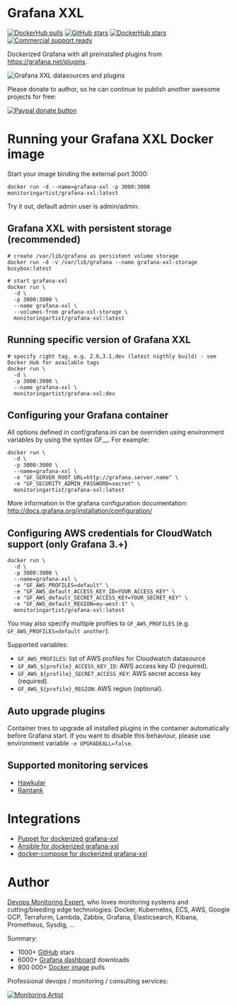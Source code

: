 # Grafana XXL

[![DockerHub pulls](https://img.shields.io/docker/pulls/monitoringartist/grafana-xxl.svg?style=plastic&label=DockerHub%20Pulls)](https://img.shields.io/docker/pulls/monitoringartist/grafana-xxl.svg) [![GitHub stars](https://img.shields.io/github/stars/monitoringartist/grafana-xxl.svg?style=plastic&label=GitHub%20Stars)](https://github.com/monitoringartist/grafana-xxl) [![DockerHub stars](https://img.shields.io/docker/stars/monitoringartist/grafana-xxl.svg?style=plastic&label=DockerHub%20Stars)](https://img.shields.io/docker/pulls/monitoringartist/grafana-xxl.svg) [![Commercial support ready](https://img.shields.io/badge/Commercial%20support-ready-brightgreen.svg)](http://www.monitoringartist.com 'DevOps / Docker / Kubernetes / AWS ECS / Google GCP / Zabbix / Zenoss / Terraform / Monitoring')

Dockerized Grafana with all preinstalled plugins from https://grafana.net/plugins.

![Grafana XXL datasources and plugins](https://raw.githubusercontent.com/monitoringartist/grafana-xxl/master/doc/grafana-xxl-datasources-plugins.png)

Please donate to author, so he can continue to publish another awesome projects
for free:

[![Paypal donate button](http://jangaraj.com/img/github-donate-button02.png)](https://www.paypal.com/cgi-bin/webscr?cmd=_s-xclick&hosted_button_id=8LB6J222WRUZ4)

# Running your Grafana XXL Docker image

Start your image binding the external port 3000:

    docker run -d --name=grafana-xxl -p 3000:3000 monitoringartist/grafana-xxl:latest

Try it out, default admin user is admin/admin.

## Grafana XXL with persistent storage (recommended)

    # create /var/lib/grafana as persistent volume storage
    docker run -d -v /var/lib/grafana --name grafana-xxl-storage busybox:latest

    # start grafana-xxl
    docker run \
      -d \
      -p 3000:3000 \
      --name grafana-xxl \
      --volumes-from grafana-xxl-storage \
      monitoringartist/grafana-xxl:latest

## Running specific version of Grafana XXL

    # specify right tag, e.g. 2.6,3.1,dev (latest nigthly build) - see Docker Hub for available tags
    docker run \
      -d \
      -p 3000:3000 \
      --name grafana-xxl \
      monitoringartist/grafana-xxl:dev
      
## Configuring your Grafana container

All options defined in conf/grafana.ini can be overriden using environment
variables by using the syntax GF_<SectionName>_<KeyName>. For example:

    docker run \
      -d \
      -p 3000:3000 \
      --name=grafana-xxl \
      -e "GF_SERVER_ROOT_URL=http://grafana.server.name" \
      -e "GF_SECURITY_ADMIN_PASSWORD=secret" \
      monitoringartist/grafana-xxl:latest

More information in the grafana configuration documentation: http://docs.grafana.org/installation/configuration/

## Configuring AWS credentials for CloudWatch support (only Grafana 3.+)

    docker run \
      -d \
      -p 3000:3000 \
      --name=grafana-xxl \
      -e "GF_AWS_PROFILES=default" \
      -e "GF_AWS_default_ACCESS_KEY_ID=YOUR_ACCESS_KEY" \
      -e "GF_AWS_default_SECRET_ACCESS_KEY=YOUR_SECRET_KEY" \
      -e "GF_AWS_default_REGION=eu-west-1" \
      monitoringartist/grafana-xxl:latest

You may also specify multiple profiles to `GF_AWS_PROFILES` (e.g.
`GF_AWS_PROFILES=default another`).

Supported variables:

- `GF_AWS_PROFILES`: list of AWS profiles for Cloudwatch datasource
- `GF_AWS_${profile}_ACCESS_KEY_ID`: AWS access key ID (required).
- `GF_AWS_${profile}_SECRET_ACCESS_KEY`: AWS secret access  key (required).
- `GF_AWS_${profile}_REGION`: AWS region (optional).

## Auto upgrade plugins

Container tries to upgrade all installed plugins in the container automatically before Grafana start. If you want to disable this behaviour, please use environment variable `-e UPGRADEALL=false`.
      
## Supported monitoring services
 
- [Hawkular](http://www.hawkular.org/docs/components/metrics/grafana_integration.html)
- [Raintank](http://raintank.io/docs/litmus/raintank-datasource/)

# Integrations

* [Puppet for dockerized grafana-xxl](https://github.com/monitoringartist/grafana-xxl/blob/master/puppet.md)
* [Ansible for dockerized grafana-xxl](https://github.com/monitoringartist/grafana-xxl/blob/master/ansible.md)
* [docker-compose for dockerized grafana-xxl](https://github.com/monitoringartist/grafana-xxl/blob/master/docker-compose.yml)

# Author

[Devops Monitoring Expert](http://www.jangaraj.com 'DevOps / Docker / Kubernetes / AWS ECS / Google GCP / Zabbix / Zenoss / Terraform / Monitoring'),
who loves monitoring systems and cutting/bleeding edge technologies: Docker,
Kubernetes, ECS, AWS, Google GCP, Terraform, Lambda, Zabbix, Grafana, Elasticsearch,
Kibana, Prometheus, Sysdig, ...

Summary:
* 1000+ [GitHub](https://github.com/monitoringartist/) stars
* 6000+ [Grafana dashboard](https://grafana.net/monitoringartist) downloads
* 800 000+ [Docker image](https://hub.docker.com/u/monitoringartist/) pulls

Professional devops / monitoring / consulting services:

[![Monitoring Artist](http://monitoringartist.com/img/github-monitoring-artist-logo.jpg)](http://www.monitoringartist.com 'DevOps / Docker / Kubernetes / AWS ECS / Google GCP / Zabbix / Zenoss / Terraform / Monitoring')

